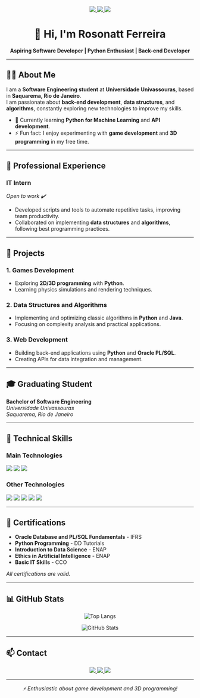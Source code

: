 
<div align="center">

<a href="https://linkedin.com/in/rosonatt-ferreira-1b6a371b0" target="_blank">
<img src="https://img.shields.io/badge/LinkedIn-0077B5?style=for-the-badge&logo=linkedin&logoColor=white"/>
</a>
<a href="https://www.instagram.com/roh2tyf/" target="_blank">
<img src="https://img.shields.io/badge/Instagram-E4405F?style=for-the-badge&logo=instagram&logoColor=white"/>
</a>
<a href="mailto:h2oroso@gmail.com">
<img src="https://img.shields.io/badge/Gmail-D14836?style=for-the-badge&logo=gmail&logoColor=white"/>
</a>

# 👋 Hi, I'm **Rosonatt Ferreira**

**Aspiring Software Developer | Python Enthusiast | Back-end Developer**

</div>

---

## 👨‍💻 About Me
I am a **Software Engineering student** at **Universidade Univassouras**, based in **Saquarema, Rio de Janeiro**.  
I am passionate about **back-end development**, **data structures**, and **algorithms**, constantly exploring new technologies to improve my skills.

- 🌱 Currently learning **Python for Machine Learning** and **API development**.  
- ⚡ Fun fact: I enjoy experimenting with **game development** and **3D programming** in my free time.

---

## 💼 Professional Experience
### **IT Intern**  
_Open to work ✔️_  

- Developed scripts and tools to automate repetitive tasks, improving team productivity.  
- Collaborated on implementing **data structures** and **algorithms**, following best programming practices.  

---

## 🌱 Projects

### **1. Games Development**  
- Exploring **2D/3D programming** with **Python**.  
- Learning physics simulations and rendering techniques.

### **2. Data Structures and Algorithms**  
- Implementing and optimizing classic algorithms in **Python** and **Java**.  
- Focusing on complexity analysis and practical applications.

### **3. Web Development**  
- Building back-end applications using **Python** and **Oracle PL/SQL**.  
- Creating APIs for data integration and management.  

---

## 🎓 Graduating Student
**Bachelor of Software Engineering**  
*Universidade Univassouras*  
_Saquarema, Rio de Janeiro_  

---

## 🚀 Technical Skills

### **Main Technologies**
<div>
<img src="https://img.shields.io/badge/Python-3776AB?style=for-the-badge&logo=python&logoColor=white"/>
<img src="https://img.shields.io/badge/Oracle-F80000?style=for-the-badge&logo=oracle&logoColor=white"/>
<img src="https://img.shields.io/badge/PL%2FSQL-00599C?style=for-the-badge&logo=sql&logoColor=white"/>
</div>

### **Other Technologies**
<div>
<img src="https://img.shields.io/badge/HTML5-E34F26?style=for-the-badge&logo=html5&logoColor=white"/>
<img src="https://img.shields.io/badge/CSS3-1572B6?style=for-the-badge&logo=css3&logoColor=white"/>
<img src="https://img.shields.io/badge/JavaScript-323330?style=for-the-badge&logo=javascript&logoColor=F7DF1E"/>
<img src="https://img.shields.io/badge/Java-007396?style=for-the-badge&logo=java&logoColor=white"/>
<img src="https://img.shields.io/badge/GitHub-181717?style=for-the-badge&logo=github&logoColor=white"/>
</div>

---

## 📜 Certifications
- **Oracle Database and PL/SQL Fundamentals** - IFRS  
- **Python Programming** - DD Tutorials  
- **Introduction to Data Science** - ENAP  
- **Ethics in Artificial Intelligence** - ENAP  
- **Basic IT Skills** - CCO  

_All certifications are valid._

---

## 📊 GitHub Stats
<div align="center">

![Top Langs](https://github-readme-stats.vercel.app/api/top-langs/?username=Rosonatt&layout=compact&theme=dark&langs_count=10&hide=jupyter%20notebook)

![GitHub Stats](https://github-readme-stats.vercel.app/api?username=Rosonatt&show_icons=true&theme=dark&include_all_commits=true&count_private=true)

</div>

---

## 📫 Contact
<div align="center">

<a href="https://linkedin.com/in/rosonatt-ferreira-1b6a371b0" target="_blank">
<img src="https://img.shields.io/badge/LinkedIn-0077B5?style=for-the-badge&logo=linkedin&logoColor=white"/>
</a>

<a href="mailto:h2oroso@gmail.com">
<img src="https://img.shields.io/badge/Gmail-D14836?style=for-the-badge&logo=gmail&logoColor=white"/>
</a>

<a href="https://www.instagram.com/roh2tyf/" target="_blank">
<img src="https://img.shields.io/badge/Instagram-E4405F?style=for-the-badge&logo=instagram&logoColor=white"/>
</a>

</div>

---

<div align="center">

*⚡ Enthusiastic about game development and 3D programming!*  

</div>


